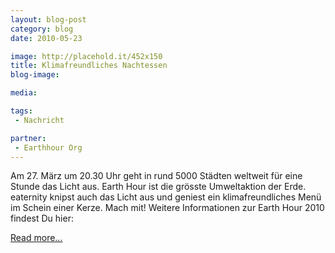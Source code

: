 ```yaml
---
layout: blog-post
category: blog
date: 2010-05-23

image: http://placehold.it/452x150
title: Klimafreundliches Nachtessen
blog-image: 

media: 

tags:
 - Nachricht

partner:
 - Earthhour Org
---
```


Am 27. März um 20.30 Uhr geht in rund 5000 Städten weltweit für eine Stunde das Licht aus. Earth Hour ist die grösste Umweltaktion der Erde. eaternity knipst auch das Licht aus und geniest ein klimafreundliches Menü im Schein einer Kerze. Mach mit! Weitere Informationen zur Earth Hour 2010 findest Du hier: 

[Read more...][1]

[1]: http://www.earthhour.org/
 
